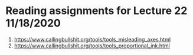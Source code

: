 # Reading assignments for Lecture 22 11/18/2020

 1. https://www.callingbullshit.org/tools/tools_misleading_axes.html
 2. https://www.callingbullshit.org/tools/tools_proportional_ink.html
